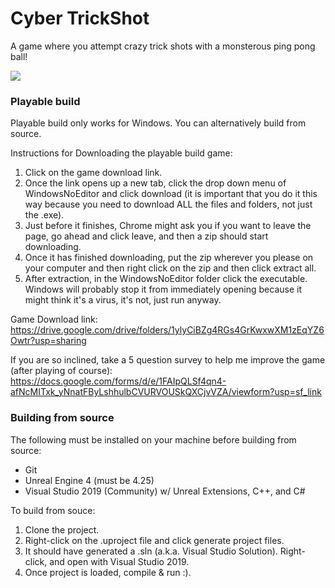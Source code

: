 # Cyber TrickShot
A game where you attempt crazy trick shots with a monsterous ping pong ball!

![](GamePlay.gif)

### Playable build 
Playable build only works for Windows. You can alternatively build from source.

Instructions for Downloading the playable build game:

1. Click on the game download link.
2. Once the link opens up a new tab, click the drop down menu of WindowsNoEditor and click download (it is important that you do it this way because you need to download ALL the files and folders, not just the .exe).
3. Just before it finishes, Chrome might ask you if you want to leave the page, go ahead and click leave, and then a zip should start downloading.
4. Once it has finished downloading, put the zip wherever you please on your computer and then right click on the zip and then click extract all.
5. After extraction, in the WindowsNoEditor folder click the executable. Windows will probably stop it from immediately opening because it might think it's a virus, it's not, just run anyway.

Game Download link:
https://drive.google.com/drive/folders/1ylyCiBZg4RGs4GrKwxwXM1zEqYZ6Owtr?usp=sharing

If you are so inclined, take a 5 question survey to help me improve the game (after playing of course):
https://docs.google.com/forms/d/e/1FAIpQLSf4qn4-afNcMITxk_yNnatFByLshhulbCVURVOUSkQXCjvVZA/viewform?usp=sf_link

### Building from source
The following must be installed on your machine before building from source: 

* Git
* Unreal Engine 4 (must be 4.25)
* Visual Studio 2019 (Community) w/ Unreal Extensions, C++, and C#

To build from souce:

1. Clone the project.
2. Right-click on the .uproject file and click generate project files.
3. It should have generated a .sln (a.k.a. Visual Studio Solution). Right-click, and open with Visual Studio 2019.
4. Once project is loaded, compile & run :).
